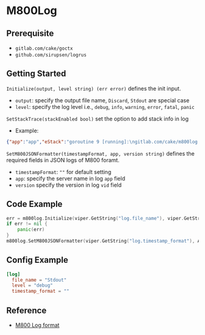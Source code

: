 # M800Log

## Prerequisite

* `gitlab.com/cake/goctx`
* `github.com/sirupsen/logrus`

## Getting Started

`Initialize(output, level string) (err error)` defines the init input.

* `output`: specify the output file name, `Discard`, `Stdout` are special case
* `level`: specify the log level i.e., `debug`, `info`, `warning`, `error`, `fatal`, `panic`

`SetStackTrace(stackEnabled bool)` set the option to add stack info in log

* Example:

```json
{"app":"app","eStack":"goroutine 9 [running]:\ngitlab.com/cake/m800log.stackTrace(0xc420090e60, 0x6fa83f)\n\t/home/ray/go/src/gitlab.com/cake/m800log/logger.go:167 +0xc5\ngitlab.com/cake/m800log.GetGeneralEntry(0x735800, 0xc420102640, 0xc420130480)\n\t/home/ray/go/src/gitlab.com/cake/m800log/logger.go:157 +0xc7\ngitlab.com/cake/m800log.Error(0x735800, 0xc420102640, 0xc42004bf88, 0x1, 0x1)\n\t/home/ray/go/src/gitlab.com/cake/m800log/logger.go:116 +0x3f\ngitlab.com/cake/m800log.TestStackTrace(0xc4201264b0)\n\t/home/ray/go/src/gitlab.com/cake/m800log/logger_test.go:70 +0x1f6\ntesting.tRunner(0xc4201264b0, 0x70eda8)\n\t/usr/local/go/src/testing/testing.go:777 +0xd0\ncreated by testing.(*T).Run\n\t/usr/local/go/src/testing/testing.go:824 +0x2e0\n","instanceID":"ray-M800","level":"error","message":"error","time":"2018-10-02T07:28:42.567507135Z","type":"General","vid":"v1"}
```

`SetM800JSONFormatter(timestampFormat, app, version string)` defines the required fields in JSON logs of M800 foramt.

* `timestampFormat`: `""` for default setting
* `app`: specify the server name in log `app` field
* `version` specify the version in log `vid` field

## Code Example

```go
err = m800log.Initialize(viper.GetString("log.file_name"), viper.GetString("log.level"))
if err != nil {
	panic(err)
}
m800log.SetM800JSONFormatter(viper.GetString("log.timestamp_format"), AppName, Version)
```

## Config Example

```toml
[log]
  file_name = "Stdout"
  level = "debug"
  timestamp_format = ""
```

## Reference

* [M800 Log format](https://issuetracking.maaii.com:9443/pages/viewpage.action?pageId=65128541)